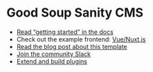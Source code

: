 # Good Soup Sanity CMS

- [Read “getting started” in the docs](https://www.sanity.io/docs/introduction/getting-started?utm_source=readme)
- Check out the example frontend: [Vue/Nuxt.js](https://github.com/sanity-io/example-ecommerce-snipcart-vue)
- [Read the blog post about this template](https://www.sanity.io/blog/e-commerce-vue-nuxt-snipcart?uutm_source=readme)
- [Join the community Slack](https://slack.sanity.io/?utm_source=readme)
- [Extend and build plugins](https://www.sanity.io/docs/content-studio/extending?utm_source=readme)
